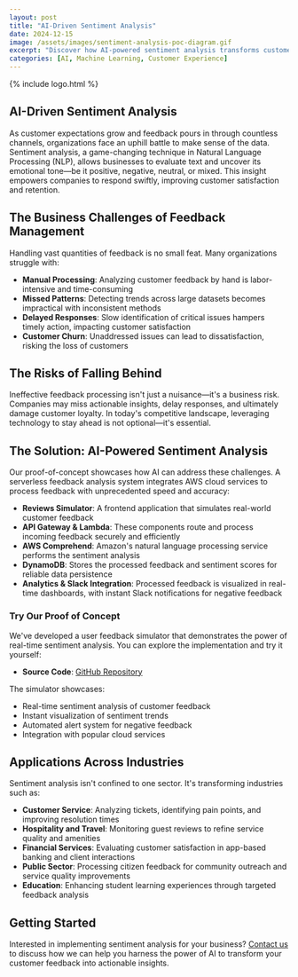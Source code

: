 ```yaml
---
layout: post
title: "AI-Driven Sentiment Analysis"
date: 2024-12-15
image: /assets/images/sentiment-analysis-poc-diagram.gif
excerpt: "Discover how AI-powered sentiment analysis transforms customer feedback into actionable insights, enabling businesses to respond swiftly and improve customer satisfaction."
categories: [AI, Machine Learning, Customer Experience]
---
```


{% include logo.html %}

## AI-Driven Sentiment Analysis

As customer expectations grow and feedback pours in through countless channels, organizations face an uphill battle to make sense of the data. Sentiment analysis, a game-changing technique in Natural Language Processing (NLP), allows businesses to evaluate text and uncover its emotional tone—be it positive, negative, neutral, or mixed. This insight empowers companies to respond swiftly, improving customer satisfaction and retention.

## The Business Challenges of Feedback Management

Handling vast quantities of feedback is no small feat. Many organizations struggle with:

* **Manual Processing**: Analyzing customer feedback by hand is labor-intensive and time-consuming
* **Missed Patterns**: Detecting trends across large datasets becomes impractical with inconsistent methods
* **Delayed Responses**: Slow identification of critical issues hampers timely action, impacting customer satisfaction
* **Customer Churn**: Unaddressed issues can lead to dissatisfaction, risking the loss of customers

## The Risks of Falling Behind

Ineffective feedback processing isn't just a nuisance—it's a business risk. Companies may miss actionable insights, delay responses, and ultimately damage customer loyalty. In today's competitive landscape, leveraging technology to stay ahead is not optional—it's essential.

## The Solution: AI-Powered Sentiment Analysis

Our proof-of-concept showcases how AI can address these challenges. A serverless feedback analysis system integrates AWS cloud services to process feedback with unprecedented speed and accuracy:

* **Reviews Simulator**: A frontend application that simulates real-world customer feedback
* **API Gateway & Lambda**: These components route and process incoming feedback securely and efficiently
* **AWS Comprehend**: Amazon's natural language processing service performs the sentiment analysis
* **DynamoDB**: Stores the processed feedback and sentiment scores for reliable data persistence
* **Analytics & Slack Integration**: Processed feedback is visualized in real-time dashboards, with instant Slack notifications for negative feedback

### Try Our Proof of Concept

We've developed a user feedback simulator that demonstrates the power of real-time sentiment analysis. You can explore the implementation and try it yourself:

* **Source Code**: [GitHub Repository](https://github.com/schmitech/user-feedback-simulator)

The simulator showcases:
* Real-time sentiment analysis of customer feedback
* Instant visualization of sentiment trends
* Automated alert system for negative feedback
* Integration with popular cloud services

## Applications Across Industries

Sentiment analysis isn't confined to one sector. It's transforming industries such as:

* **Customer Service**: Analyzing tickets, identifying pain points, and improving resolution times
* **Hospitality and Travel**: Monitoring guest reviews to refine service quality and amenities
* **Financial Services**: Evaluating customer satisfaction in app-based banking and client interactions
* **Public Sector**: Processing citizen feedback for community outreach and service quality improvements
* **Education**: Enhancing student learning experiences through targeted feedback analysis

## Getting Started

Interested in implementing sentiment analysis for your business? [Contact us](/contact/) to discuss how we can help you harness the power of AI to transform your customer feedback into actionable insights.